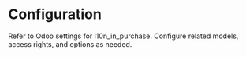 # Configuration

Refer to Odoo settings for l10n_in_purchase. Configure related models, access rights, and options as needed.
